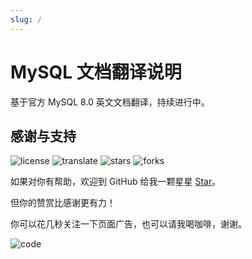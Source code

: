 ```yaml
---
slug: /
---
```


# MySQL 文档翻译说明

基于官方 MySQL 8.0 英文文档翻译，持续进行中。

## 感谢与支持

![license](https://img.shields.io/badge/license-CC--BY--NC-%23396D94) ![translate](https://img.shields.io/badge/Translate-MySQL-%23396D94) ![stars](https://img.shields.io/github/stars/dev2007/mysql8-manual?label=Stars&logo=github&color=%23396D94) ![forks](https://img.shields.io/github/forks/dev2007/mysql8-manual?label=Forks&logo=github&color=%23396D94)

如果对你有帮助，欢迎到 GitHub 给我一颗星星 [Star](https://github.com/dev2007/mysql8-manual)。

但你的赞赏比感谢更有力！

你可以花几秒关注一下页面广告，也可以请我喝咖啡，谢谢。

![code](https://images.bookhub.tech/mp/code.jpg)
